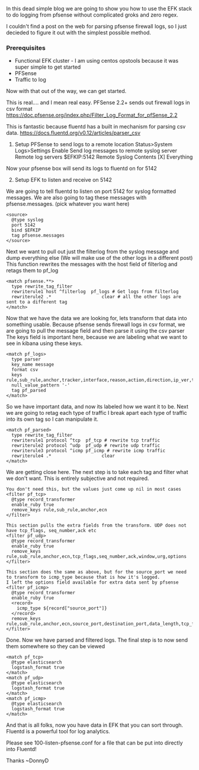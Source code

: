 In this dead simple blog we are going to show you how to use the EFK stack
to do logging from pfsense without complicated groks and zero regex.

I couldn't find a post on the web for parsing pfsense firewall logs,
so I just decieded to figure it out with the simplest possible method.

### Prerequisites
  - Functional EFK cluster - I am using centos opstools because it was super simple to get started
  - PFSense
  - Traffic to log

Now with that out of the way, we can get started.

This is real.... and I mean real easy. PFSense 2.2+ sends out firewall logs in csv format
https://doc.pfsense.org/index.php/Filter_Log_Format_for_pfSense_2.2

This is fantastic because fluentd has a built in mechanism for parsing csv data.
https://docs.fluentd.org/v0.12/articles/parser_csv

1. Setup PFSense to send logs to a remote location
Status>System Logs>Settings
Enable Send log messages to remote syslog server
Remote log servers $EFKIP:5142
Remote Syslog Contents [X] Everything

Now your pfsense box will send its logs to fluentd on for 5142

2. Setup EFK to listen and receive on 5142

We are going to tell fluentd to listen on port 5142 for syslog formatted messages.
We are also going to tag these messages with pfsense.messages. (pick whatever you want here)
```
<source>
  @type syslog
  port 5142
  bind $EFKIP
  tag pfsense.messages
</source>
```

Next we want to pull out just the filterlog from the syslog message and dump everything else (We will make use of the other logs in a different post)
This function rewrites the messages with the host field of filterlog and retags them to pf_log
```
<match pfsense.**>
  type rewrite_tag_filter
  rewriterule1 host ^filterlog  pf_logs # Get logs from filterlog
  rewriterule2 .*                   clear # all the other logs are sent to a different tag
</match>
```

Now that we have the data we are looking for, lets transform that data into something usable.
Because pfsense sends firewall logs in csv format, we are going to pull the message field and then parse it using the csv parser
The keys field is important here, because we are labeling what we want to see in kibana using these keys.
```
<match pf_logs>
  type parser
  key_name message
  format csv
  keys rule,sub_rule,anchor,tracker,interface,reason,action,direction,ip_ver,tos,ecn,ttl,id,offset,flags,protocol_id,protocol,length,source,destination,source_port,destination_port,data_length,tcp_flags,seq_number,ack,window,urg,options
  null_value_pattern '-'
  tag pf_parsed
</match>
```

So we have important data, and now its labeled how we want it to be. Next we are going to retag each type of traffic
I break apart each type of traffic into its own tag so I can manipulate it.
```
<match pf_parsed>
  type rewrite_tag_filter
  rewriterule1 protocol ^tcp  pf_tcp # rewrite tcp traffic
  rewriterule2 protocol ^udp  pf_udp # rewrite udp traffic
  rewriterule3 protocol ^icmp pf_icmp # rewrite icmp traffic
  rewriterule4 .*                   clear
</match>
```

We are getting close here. The next step is to take each tag and filter what we don't want. This is entirely subjective and not required.
```
You don't need this, but the values just come up nil in most cases
<filter pf_tcp>
  @type record_transformer
  enable_ruby true
  remove_keys rule,sub_rule,anchor,ecn
</filter>

This section pulls the extra fields from the transform. UDP does not have tcp_flags, seq_number,ack etc
<filter pf_udp>
  @type record_transformer
  enable_ruby true
  remove_keys rule,sub_rule,anchor,ecn,tcp_flags,seq_number,ack,window,urg,options
</filter>

This section does the same as above, but for the source_port we need to transform to icmp_type because that is how it's logged.
I left the options field available for extra data sent by pfsense
<filter pf_icmp>
  @type record_transformer
  enable_ruby true
  <record>
    icmp_type ${record["source_port"]}
  </record>
  remove_keys rule,sub_rule,anchor,ecn,source_port,destination_port,data_length,tcp_flags,seq_number,ack,window,urg
</filter>
```

Done. Now we have parsed and filtered logs. The final step is to now send them somewhere so they can be viewed
```
<match pf_tcp>
  @type elasticsearch
  logstash_format true
</match>
<match pf_udp>
  @type elasticsearch
  logstash_format true
</match>
<match pf_icmp>
  @type elasticsearch
  logstash_format true
</match>
```

And that is all folks, now you have data in EFK that you can sort through. Fluentd is a powerful tool for log analytics.

Please see 100-listen-pfsense.conf for a file that can be put into directly into Fluentd!

Thanks
~DonnyD
